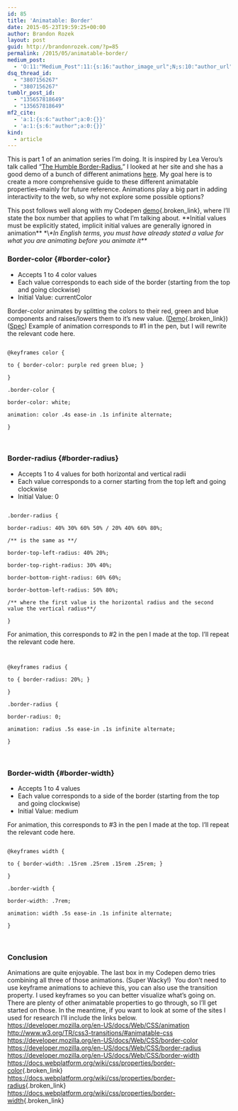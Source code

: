 ```yaml
---
id: 85
title: 'Animatable: Border'
date: 2015-05-23T19:59:25+00:00
author: Brandon Rozek
layout: post
guid: http://brandonrozek.com/?p=85
permalink: /2015/05/animatable-border/
medium_post:
  - 'O:11:"Medium_Post":11:{s:16:"author_image_url";N;s:10:"author_url";N;s:11:"byline_name";N;s:12:"byline_email";N;s:10:"cross_link";N;s:2:"id";N;s:21:"follower_notification";N;s:7:"license";N;s:14:"publication_id";N;s:6:"status";N;s:3:"url";N;}'
dsq_thread_id:
  - "3807156267"
  - "3807156267"
tumblr_post_id:
  - "135657818649"
  - "135657818649"
mf2_cite:
  - 'a:1:{s:6:"author";a:0:{}}'
  - 'a:1:{s:6:"author";a:0:{}}'
kind:
  - article
---
```

This is part 1 of an animation series I&#8217;m doing. It is inspired by Lea Verou&#8217;s talk called &#8220;[The Humble Border-Radius.](https://www.youtube.com/watch?v=JSaMl2OKjfQ)&#8221; I looked at her site and she has a good demo of a bunch of different animations [here](http://lea.verou.me/2011/10/animatable-a-css-transitions-gallery/). My goal here is to create a more comprehensive guide to these different animatable properties&#8211;mainly for future reference. Animations play a big part in adding interactivity to the web, so why not explore some possible options?

<!--more-->

This post follows well along with my Codepen [demo](http://codepen.io/brandonrozek/full/waWMWR/){.broken_link}, where I&#8217;ll state the box number that applies to what I&#8217;m talking about. \*\*Initial values must be explicitly stated, implicit initial values are generally ignored in animation\*\* \*\\*\*In English terms, you must have already stated a value for what you are animating before you animate it\*\**

### Border-color {#border-color}

  * Accepts 1 to 4 color values
  * Each value corresponds to each side of the border (starting from the top and going clockwise)
  * Initial Value: currentColor

Border-color animates by splitting the colors to their red, green and blue components and raises/lowers them to it&#8217;s new value. ([Demo](http://codepen.io/brandonrozek/pen/PqzPMe){.broken_link}) ([Spec](http://www.w3.org/TR/css3-transitions/#animtype-color)) Example of animation corresponds to #1 in the pen, but I will rewrite the relevant code here.

<pre><code class="language-css">
@keyframes color {

to { border-color: purple red green blue; }

}

.border-color {

border-color: white;

animation: color .4s ease-in .1s infinite alternate;

}
</code></pre>

 

### Border-radius {#border-radius}

  * Accepts 1 to 4 values for both horizontal and vertical radii
  * Each value corresponds to a corner starting from the top left and going clockwise
  * Initial Value: 0

<pre><code class="language-css">
.border-radius {

border-radius: 40% 30% 60% 50% / 20% 40% 60% 80%;

/** is the same as **/

border-top-left-radius: 40% 20%;

border-top-right-radius: 30% 40%;

border-bottom-right-radius: 60% 60%;

border-bottom-left-radius: 50% 80%;

/** where the first value is the horizontal radius and the second value the vertical radius**/

}
</code></pre>

For animation, this corresponds to #2 in the pen I made at the top. I&#8217;ll repeat the relevant code here.

<pre><code class="language-css">

@keyframes radius {

to { border-radius: 20%; }

}

.border-radius {

border-radius: 0;

animation: radius .5s ease-in .1s infinite alternate;

}
</code></pre>

 

### Border-width {#border-width}

  * Accepts 1 to 4 values
  * Each value corresponds to a side of the border (starting from the top and going clockwise)
  * Initial Value: medium

For animation, this corresponds to #3 in the pen I made at the top. I&#8217;ll repeat the relevant code here.

<pre><code class="language-css">
@keyframes width {

to { border-width: .15rem .25rem .15rem .25rem; }

}

.border-width {

border-width: .7rem;

animation: width .5s ease-in .1s infinite alternate;

}
</code></pre>

 

### Conclusion

Animations are quite enjoyable. The last box in my Codepen demo tries combining all three of those animations. (Super Wacky!)  You don&#8217;t need to use keyframe animations to achieve this, you can also use the transition property. I used keyframes so you can better visualize what&#8217;s going on. There are plenty of other animatable properties to go through, so I&#8217;ll get started on those. In the meantime, if you want to look at some of the sites I used for research I&#8217;ll include the links below. <https://developer.mozilla.org/en-US/docs/Web/CSS/animation> <http://www.w3.org/TR/css3-transitions/#animatable-css> <https://developer.mozilla.org/en-US/docs/Web/CSS/border-color> <https://developer.mozilla.org/en-US/docs/Web/CSS/border-radius> <https://developer.mozilla.org/en-US/docs/Web/CSS/border-width> <https://docs.webplatform.org/wiki/css/properties/border-color>{.broken_link} <https://docs.webplatform.org/wiki/css/properties/border-radius>{.broken_link} <https://docs.webplatform.org/wiki/css/properties/border-width>{.broken_link}